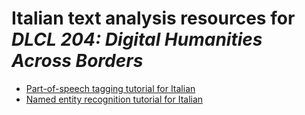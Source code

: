 # Italian text analysis resources for *DLCL 204: Digital Humanities Across Borders*

* [Part-of-speech tagging tutorial for Italian](pos_italian.md)
* [Named entity recognition tutorial for Italian](ner_italian.md)